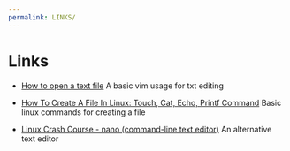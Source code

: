 ```yaml
---
permalink: LINKS/
---
```

# Links


- [How to open a text file](https://askubuntu.com/questions/261900/how-do-i-open-a-text-file-in-my-terminal)
A basic vim usage for txt editing

- [How To Create A File In Linux: Touch, Cat, Echo, Printf Command](https://unstop.com/blog/how-to-create-a-file-in-linux)
Basic linux commands for creating a file

- [Linux Crash Course - nano (command-line text editor)](https://www.youtube.com/watch?v=DLeATFgGM-A&ab_channel=LearnLinuxTV)
An alternative text editor

